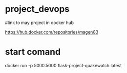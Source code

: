 # project_devops
#link to may project in docker hub

https://hub.docker.com/repositories/magen83

# start comand 
docker run -p 5000:5000 flask-project-quakewatch:latest 

